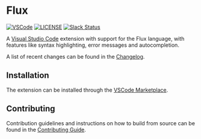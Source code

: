 # Flux

[![VSCode](https://img.shields.io/visual-studio-marketplace/i/influxdata.flux)](https://marketplace.visualstudio.com/items?itemName=influxdata.flux)
[![LICENSE](https://img.shields.io/github/license/influxdata/vsflux.svg)](https://github.com/influxdata/vsflux/blob/master/LICENSE)
[![Slack Status](https://img.shields.io/badge/slack-join_chat-white.svg?logo=slack&style=social)](https://www.influxdata.com/slack)

A [Visual Studio Code](https://visualstudio.microsoft.com/) extension with support for the Flux language, with features like syntax highlighting, error messages and autocompletion.

A list of recent changes can be found in the [Changelog](https://github.com/influxdata/vsflux/blob/master/CHANGELOG.md).

## Installation

The extension can be installed through the [VSCode Marketplace](https://marketplace.visualstudio.com/items?itemName=influxdata.flux).

## Contributing

Contribution guidelines and instructions on how to build from source can be found in the [Contributing Guide](https://github.com/influxdata/vsflux/blob/master/CONTRIBUTING.md).
